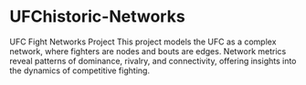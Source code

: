 # UFChistoric-Networks
UFC Fight Networks Project  This project models the UFC as a complex network, where fighters are nodes and bouts are edges. Network metrics reveal patterns of dominance, rivalry, and connectivity, offering insights into the dynamics of competitive fighting.
